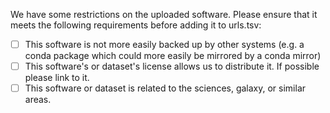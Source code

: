 We have some restrictions on the uploaded software. Please ensure that it meets the following requirements before adding it to urls.tsv:

- [ ] This software is not more easily backed up by other systems (e.g. a conda package which could more easily be mirrored by a conda mirror)
- [ ] This software's or dataset's license allows us to distribute it. If possible please link to it.
- [ ] This software or dataset is related to the sciences, galaxy, or similar areas.
